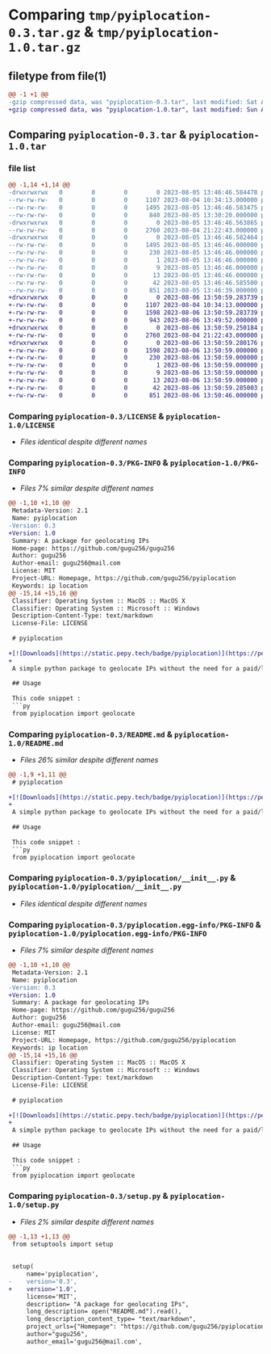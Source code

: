 # Comparing `tmp/pyiplocation-0.3.tar.gz` & `tmp/pyiplocation-1.0.tar.gz`

## filetype from file(1)

```diff
@@ -1 +1 @@
-gzip compressed data, was "pyiplocation-0.3.tar", last modified: Sat Aug  5 13:46:46 2023, max compression
+gzip compressed data, was "pyiplocation-1.0.tar", last modified: Sun Aug  6 13:50:59 2023, max compression
```

## Comparing `pyiplocation-0.3.tar` & `pyiplocation-1.0.tar`

### file list

```diff
@@ -1,14 +1,14 @@
-drwxrwxrwx   0        0        0        0 2023-08-05 13:46:46.584478 pyiplocation-0.3/
--rw-rw-rw-   0        0        0     1107 2023-08-04 10:34:13.000000 pyiplocation-0.3/LICENSE
--rw-rw-rw-   0        0        0     1495 2023-08-05 13:46:46.583475 pyiplocation-0.3/PKG-INFO
--rw-rw-rw-   0        0        0      840 2023-08-05 13:30:20.000000 pyiplocation-0.3/README.md
-drwxrwxrwx   0        0        0        0 2023-08-05 13:46:46.563865 pyiplocation-0.3/pyiplocation/
--rw-rw-rw-   0        0        0     2760 2023-08-04 21:22:43.000000 pyiplocation-0.3/pyiplocation/__init__.py
-drwxrwxrwx   0        0        0        0 2023-08-05 13:46:46.582464 pyiplocation-0.3/pyiplocation.egg-info/
--rw-rw-rw-   0        0        0     1495 2023-08-05 13:46:46.000000 pyiplocation-0.3/pyiplocation.egg-info/PKG-INFO
--rw-rw-rw-   0        0        0      230 2023-08-05 13:46:46.000000 pyiplocation-0.3/pyiplocation.egg-info/SOURCES.txt
--rw-rw-rw-   0        0        0        1 2023-08-05 13:46:46.000000 pyiplocation-0.3/pyiplocation.egg-info/dependency_links.txt
--rw-rw-rw-   0        0        0        9 2023-08-05 13:46:46.000000 pyiplocation-0.3/pyiplocation.egg-info/requires.txt
--rw-rw-rw-   0        0        0       13 2023-08-05 13:46:46.000000 pyiplocation-0.3/pyiplocation.egg-info/top_level.txt
--rw-rw-rw-   0        0        0       42 2023-08-05 13:46:46.585500 pyiplocation-0.3/setup.cfg
--rw-rw-rw-   0        0        0      851 2023-08-05 13:46:39.000000 pyiplocation-0.3/setup.py
+drwxrwxrwx   0        0        0        0 2023-08-06 13:50:59.283739 pyiplocation-1.0/
+-rw-rw-rw-   0        0        0     1107 2023-08-04 10:34:13.000000 pyiplocation-1.0/LICENSE
+-rw-rw-rw-   0        0        0     1598 2023-08-06 13:50:59.283739 pyiplocation-1.0/PKG-INFO
+-rw-rw-rw-   0        0        0      943 2023-08-06 13:49:52.000000 pyiplocation-1.0/README.md
+drwxrwxrwx   0        0        0        0 2023-08-06 13:50:59.250184 pyiplocation-1.0/pyiplocation/
+-rw-rw-rw-   0        0        0     2760 2023-08-04 21:22:43.000000 pyiplocation-1.0/pyiplocation/__init__.py
+drwxrwxrwx   0        0        0        0 2023-08-06 13:50:59.280176 pyiplocation-1.0/pyiplocation.egg-info/
+-rw-rw-rw-   0        0        0     1598 2023-08-06 13:50:59.000000 pyiplocation-1.0/pyiplocation.egg-info/PKG-INFO
+-rw-rw-rw-   0        0        0      230 2023-08-06 13:50:59.000000 pyiplocation-1.0/pyiplocation.egg-info/SOURCES.txt
+-rw-rw-rw-   0        0        0        1 2023-08-06 13:50:59.000000 pyiplocation-1.0/pyiplocation.egg-info/dependency_links.txt
+-rw-rw-rw-   0        0        0        9 2023-08-06 13:50:59.000000 pyiplocation-1.0/pyiplocation.egg-info/requires.txt
+-rw-rw-rw-   0        0        0       13 2023-08-06 13:50:59.000000 pyiplocation-1.0/pyiplocation.egg-info/top_level.txt
+-rw-rw-rw-   0        0        0       42 2023-08-06 13:50:59.285003 pyiplocation-1.0/setup.cfg
+-rw-rw-rw-   0        0        0      851 2023-08-06 13:50:46.000000 pyiplocation-1.0/setup.py
```

### Comparing `pyiplocation-0.3/LICENSE` & `pyiplocation-1.0/LICENSE`

 * *Files identical despite different names*

### Comparing `pyiplocation-0.3/PKG-INFO` & `pyiplocation-1.0/PKG-INFO`

 * *Files 7% similar despite different names*

```diff
@@ -1,10 +1,10 @@
 Metadata-Version: 2.1
 Name: pyiplocation
-Version: 0.3
+Version: 1.0
 Summary: A package for geolocating IPs
 Home-page: https://github.com/gugu256/gugu256
 Author: gugu256
 Author-email: gugu256@mail.com
 License: MIT
 Project-URL: Homepage, https://github.com/gugu256/pyiplocation
 Keywords: ip location
@@ -15,14 +15,16 @@
 Classifier: Operating System :: MacOS :: MacOS X
 Classifier: Operating System :: Microsoft :: Windows
 Description-Content-Type: text/markdown
 License-File: LICENSE
 
 # pyiplocation
 
+[![Downloads](https://static.pepy.tech/badge/pyiplocation)](https://pepy.tech/project/pyiplocation)
+
 A simple python package to geolocate IPs without the need for a paid/limited API.<br>
 
 ## Usage
 
 This code snippet :
 ```py
 from pyiplocation import geolocate
```

### Comparing `pyiplocation-0.3/README.md` & `pyiplocation-1.0/README.md`

 * *Files 26% similar despite different names*

```diff
@@ -1,9 +1,11 @@
 # pyiplocation
 
+[![Downloads](https://static.pepy.tech/badge/pyiplocation)](https://pepy.tech/project/pyiplocation)
+
 A simple python package to geolocate IPs without the need for a paid/limited API.<br>
 
 ## Usage
 
 This code snippet :
 ```py
 from pyiplocation import geolocate
```

### Comparing `pyiplocation-0.3/pyiplocation/__init__.py` & `pyiplocation-1.0/pyiplocation/__init__.py`

 * *Files identical despite different names*

### Comparing `pyiplocation-0.3/pyiplocation.egg-info/PKG-INFO` & `pyiplocation-1.0/pyiplocation.egg-info/PKG-INFO`

 * *Files 7% similar despite different names*

```diff
@@ -1,10 +1,10 @@
 Metadata-Version: 2.1
 Name: pyiplocation
-Version: 0.3
+Version: 1.0
 Summary: A package for geolocating IPs
 Home-page: https://github.com/gugu256/gugu256
 Author: gugu256
 Author-email: gugu256@mail.com
 License: MIT
 Project-URL: Homepage, https://github.com/gugu256/pyiplocation
 Keywords: ip location
@@ -15,14 +15,16 @@
 Classifier: Operating System :: MacOS :: MacOS X
 Classifier: Operating System :: Microsoft :: Windows
 Description-Content-Type: text/markdown
 License-File: LICENSE
 
 # pyiplocation
 
+[![Downloads](https://static.pepy.tech/badge/pyiplocation)](https://pepy.tech/project/pyiplocation)
+
 A simple python package to geolocate IPs without the need for a paid/limited API.<br>
 
 ## Usage
 
 This code snippet :
 ```py
 from pyiplocation import geolocate
```

### Comparing `pyiplocation-0.3/setup.py` & `pyiplocation-1.0/setup.py`

 * *Files 2% similar despite different names*

```diff
@@ -1,13 +1,13 @@
 from setuptools import setup
 
 
 setup(
     name='pyiplocation',
-    version='0.3',
+    version='1.0',
     license='MIT',
     description= "A package for geolocating IPs",
     long_description= open("README.md").read(),
     long_description_content_type= "text/markdown",
     project_urls={"Homepage": "https://github.com/gugu256/pyiplocation"},
     author="gugu256",
     author_email='gugu256@mail.com',
```


